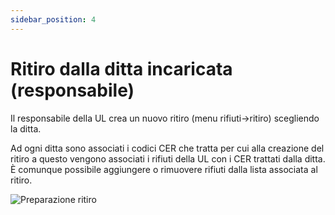 ```yaml
---
sidebar_position: 4
---
```


# Ritiro dalla ditta incaricata (responsabile)

Il responsabile della UL crea un nuovo ritiro (menu rifiuti->ritiro) scegliendo la ditta.

Ad ogni ditta sono associati i codici CER che tratta per cui alla creazione del ritiro a questo vengono associati i rifiuti della UL con i CER trattati dalla ditta. È comunque possibile aggiungere o rimuovere rifiuti dalla lista associata al ritiro.

![](/img/picking.png "Preparazione ritiro")

